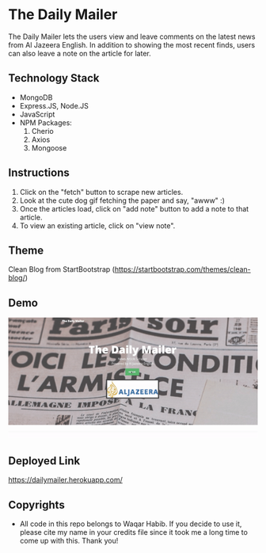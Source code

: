 # The Daily Mailer

The Daily Mailer lets the users view and leave comments on the latest news from Al Jazeera English. In addition to showing the most recent finds, users can also leave a note on the article for later. 

## Technology Stack

- MongoDB 
- Express.JS, Node.JS
- JavaScript
- NPM Packages: 
    1. Cherio
    2. Axios 
    3. Mongoose
    
## Instructions

1. Click on the "fetch" button to scrape new articles. 
2. Look at the cute dog gif fetching the paper and say, "awww" :)
3. Once the articles load, click on "add note" button to add a note to that article. 
4. To view an existing article, click on "view note". 
    
## Theme

Clean Blog from StartBootstrap (https://startbootstrap.com/themes/clean-blog/)

## Demo

![](demo.gif)

## Deployed Link

https://dailymailer.herokuapp.com/

## Copyrights

- All code in this repo belongs to Waqar Habib. If you decide to use it, please cite my name in your credits file since it took me a long time to come up with this. Thank you!
